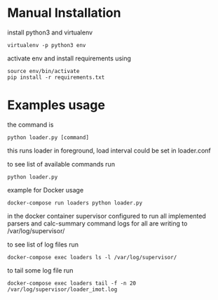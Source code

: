 # Manual Installation
install python3 and virtualenv
```
virtualenv -p python3 env
```

activate env and install requirements using
```
source env/bin/activate
pip install -r requirements.txt
```

# Examples usage

the command is
```
python loader.py [command]
```
this runs loader in foreground, load interval could be set in loader.conf

to see list of available commands run
```
python loader.py
```

example for Docker usage
```
docker-compose run loaders python loader.py 
```

in the docker container supervisor configured to run all implemented parsers and calc-summary command
logs for all are writing to /var/log/supervisor/

to see list of log files run
```
docker-compose exec loaders ls -l /var/log/supervisor/
```
to tail some log file run
```
docker-compose exec loaders tail -f -n 20 /var/log/supervisor/loader_imot.log
```
